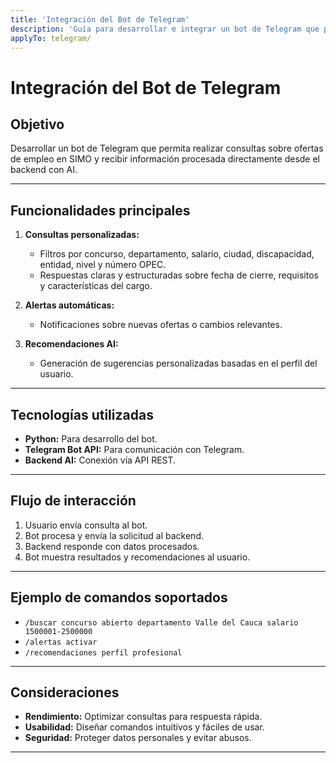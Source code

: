```yaml
---
title: 'Integración del Bot de Telegram'
description: 'Guía para desarrollar e integrar un bot de Telegram que permita consultas y análisis de datos obtenidos del scraping de SIMO.'
applyTo: telegram/
---
```


# Integración del Bot de Telegram

## Objetivo
Desarrollar un bot de Telegram que permita realizar consultas sobre ofertas de empleo en SIMO y recibir información procesada directamente desde el backend con AI.

---

## Funcionalidades principales
1. **Consultas personalizadas:**
   - Filtros por concurso, departamento, salario, ciudad, discapacidad, entidad, nivel y número OPEC.
   - Respuestas claras y estructuradas sobre fecha de cierre, requisitos y características del cargo.

2. **Alertas automáticas:**
   - Notificaciones sobre nuevas ofertas o cambios relevantes.

3. **Recomendaciones AI:**
   - Generación de sugerencias personalizadas basadas en el perfil del usuario.

---

## Tecnologías utilizadas
- **Python:** Para desarrollo del bot.
- **Telegram Bot API:** Para comunicación con Telegram.
- **Backend AI:** Conexión vía API REST.

---

## Flujo de interacción
1. Usuario envía consulta al bot.
2. Bot procesa y envía la solicitud al backend.
3. Backend responde con datos procesados.
4. Bot muestra resultados y recomendaciones al usuario.

---

## Ejemplo de comandos soportados
- `/buscar concurso abierto departamento Valle del Cauca salario 1500001-2500000`
- `/alertas activar`
- `/recomendaciones perfil profesional`

---

## Consideraciones
- **Rendimiento:** Optimizar consultas para respuesta rápida.
- **Usabilidad:** Diseñar comandos intuitivos y fáciles de usar.
- **Seguridad:** Proteger datos personales y evitar abusos.

---